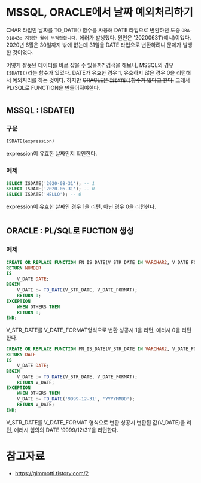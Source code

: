 # MSSQL, ORACLE에서 날짜 예외처리하기

CHAR 타입인 날짜를 TO_DATE() 함수를 사용해 DATE 타입으로 변환하던 도중 `ORA-01843: 지정한 월이 부적합합니다.` 에러가 발생했다.
원인은 '20200631'(예시)이었다. 2020년 6월은 30일까지 밖에 없는데 31일을 DATE 타입으로 변환하려니 문제가 발생한 것이었다.

어떻게 잘못된 데이터를 바로 잡을 수 있을까? 검색을 해보니, MSSQL의 경우 `ISDATE()`라는 함수가 있었다. DATE가 유효한 경우 1, 유효하지 않은 경우 0을 리턴해서 예외처리를 하는 것이다. 하지만 ~~ORACLE은 `ISDATE()`함수가 없다고 한다.~~ 그래서 PL/SQL로 FUNCTION을 만들어줘야한다.

#  

## MSSQL : ISDATE()
### 구문
```SQL
ISDATE(expression)
```
expression이 유효한 날짜인지 확인한다.      
  
### 예제
```SQL
SELECT ISDATE('2020-08-31'); -- 1
SELECT ISDATE('2020-06-31'); -- 0
SELECT ISDATE('HELLO'); -- 0
```
expression이 유효한 날짜인 경우 1을 리턴, 아닌 경우 0을 리턴한다.  


#       


## ORACLE : PL/SQL로 FUCTION 생성

### 예제
```SQL
CREATE OR REPLACE FUNCTION FN_IS_DATE(V_STR_DATE IN VARCHAR2, V_DATE_FORMAT IN VARCHAR2 DEFAULT 'YYYYMMDD')
RETURN NUMBER
IS
    V_DATE DATE;
BEGIN
    V_DATE := TO_DATE(V_STR_DATE, V_DATE_FORMAT);
    RETURN 1;
EXCEPTION
    WHEN OTHERS THEN
    RETURN 0;
END;
```
V_STR_DATE를 V_DATE_FORMAT형식으로 변환 성공시 1을 리턴, 에러시 0을 리턴한다.

```SQL
CREATE OR REPLACE FUNCTION FN_IS_DATE(V_STR_DATE IN VARCHAR2, V_DATE_FORMAT IN VARCHAR2 DEFAULT 'YYYYMMDD')
RETURN DATE
IS
    V_DATE DATE;
BEGIN
    V_DATE := TO_DATE(V_STR_DATE, V_DATE_FORMAT);
    RETURN V_DATE;
EXCEPTION
    WHEN OTHERS THEN
    V_DATE := TO_DATE('9999-12-31', 'YYYYMMDD');
    RETURN V_DATE;
END;
```
V_STR_DATE를 V_DATE_FORMAT 형식으로 변환 성공시 변환된 값(V_DATE)을 리턴, 에러시 임의의 DATE '9999/12/31'을 리턴한다.  


# 참고자료
- https://gimmotti.tistory.com/2